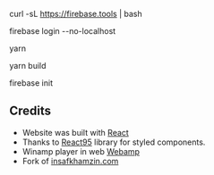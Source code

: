 curl -sL https://firebase.tools | bash

firebase login --no-localhost

yarn

yarn build

firebase init

## Credits
* Website was built with [React](https://github.com/facebook/react)
* Thanks to [React95](https://github.com/React95/React95) library for styled components.
* Winamp player in web [Webamp](https://github.com/captbaritone/webamp)
* Fork of [insafkhamzin.com](https://insafkhamzin.com/)


